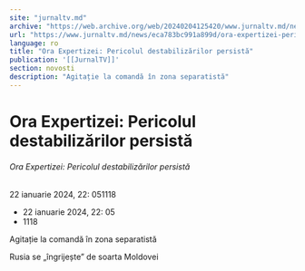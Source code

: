 ```yaml
---
site: "jurnaltv.md"
archive: "https://web.archive.org/web/20240204125420/www.jurnaltv.md/news/eca783bc991a899d/ora-expertizei-pericolul-destabilizarilor-persista.html"
url: "https://www.jurnaltv.md/news/eca783bc991a899d/ora-expertizei-pericolul-destabilizarilor-persista.html"
language: ro
title: "Ora Expertizei: Pericolul destabilizărilor persistă"
publication: '[[JurnalTV]]'
section: novosti
description: "Agitație la comandă în zona separatistă"
---
```


# Ora Expertizei: Pericolul destabilizărilor persistă

###### Ora Expertizei: Pericolul destabilizărilor persistă

22 ianuarie 2024, 22: 051118

- 22 ianuarie 2024, 22: 05
- 1118

Agitație la comandă în zona separatistă

Rusia se „îngrijește” de soarta Moldovei